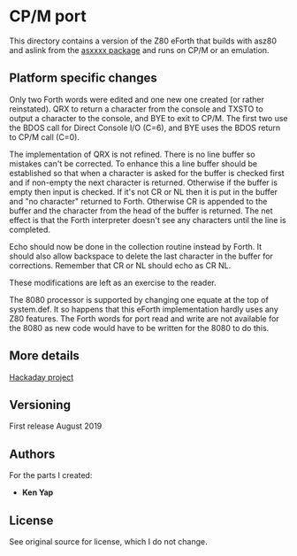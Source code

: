 # CP/M port

This directory contains a version of the Z80 eForth that builds with asz80 and aslink from the [asxxxx package](http://shop-pdp.net/ashtml/asxxxx.php) and runs on CP/M or an emulation.

## Platform specific changes

Only two Forth words were edited and one new one created (or rather reinstated). QRX to return a character from the console and TXSTO to output a character to the console, and BYE to exit to CP/M. The first two use the BDOS call for Direct Console I/O (C=6), and BYE uses the BDOS return to CP/M call (C=0).

The implementation of QRX is not refined. There is no line buffer so mistakes can't be corrected. To enhance this a line buffer should be established so that when a character is asked for the buffer is checked first and if non-empty the next character is returned. Otherwise if the buffer is empty then input is checked. If it's not CR or NL then it is put in the buffer and "no character" returned to Forth. Otherwise CR is appended to the buffer and the character from the head of the buffer is returned. The net effect is that the Forth interpreter doesn't see any characters until the line is completed.

Echo should now be done in the collection routine instead by Forth. It should also allow backspace to delete the last character in the buffer for corrections. Remember that CR or NL should echo as CR NL.

These modifications are left as an exercise to the reader.

The 8080 processor is supported by changing one equate at the top of system.def. It so happens that this eForth implementation hardly uses any Z80 features. The Forth words for port read and write are not available for the 8080 as new code would have to be written for the 8080 to do this.

## More details

[Hackaday project](https://hackaday.io/project/166954-eforthz80-modifications)

## Versioning

First release August 2019

## Authors

For the parts I created:

* **Ken Yap**

## License

See original source for license, which I do not change.
